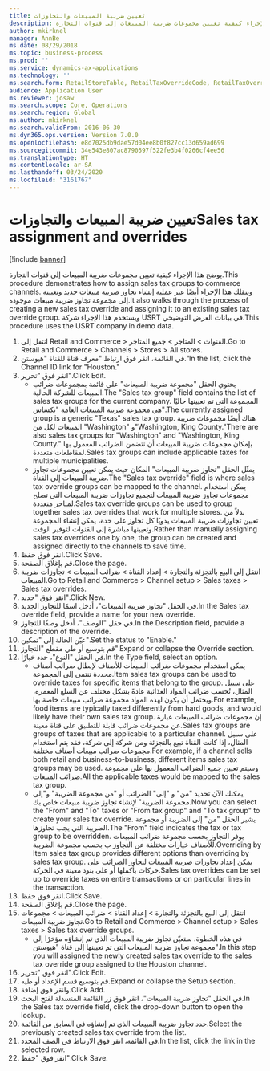 ```yaml
---
title: تعيين ضريبة المبيعات والتجاوزات
description: يوضح هذا الإجراء كيفية تعيين مجموعات ضريبة المبيعات إلى قنوات التجارة.
author: mkirknel
manager: AnnBe
ms.date: 08/29/2018
ms.topic: business-process
ms.prod: ''
ms.service: dynamics-ax-applications
ms.technology: ''
ms.search.form: RetailStoreTable, RetailTaxOverrideCode, RetailTaxOverrideGroup
audience: Application User
ms.reviewer: josaw
ms.search.scope: Core, Operations
ms.search.region: Global
ms.author: mkirknel
ms.search.validFrom: 2016-06-30
ms.dyn365.ops.version: Version 7.0.0
ms.openlocfilehash: e8d7025db9dae57d04ee8b0f827cc13d659ad699
ms.sourcegitcommit: 34e543e807ac8790597f522fe3b4f0266cf4ee56
ms.translationtype: HT
ms.contentlocale: ar-SA
ms.lasthandoff: 03/24/2020
ms.locfileid: "3161767"
---
```

# <a name="sales-tax-assignment-and-overrides"></a><span data-ttu-id="1552d-103"> تعيين ضريبة المبيعات والتجاوزات</span><span class="sxs-lookup"><span data-stu-id="1552d-103">Sales tax assignment and overrides</span></span>

[!include [banner](../../includes/banner.md)]

<span data-ttu-id="1552d-104">يوضح هذا الإجراء كيفية تعيين مجموعات ضريبة المبيعات إلى قنوات التجارة.</span><span class="sxs-lookup"><span data-stu-id="1552d-104">This procedure demonstrates how to assign sales tax groups to commerce channels.</span></span> <span data-ttu-id="1552d-105">وينقلك هذا الإجراء أيضًا عبر عملية إنشاء تجاوز ضريبة مبيعات جديد وتعيينه إلى مجموعة تجاوز ضريبة مبيعات موجودة.</span><span class="sxs-lookup"><span data-stu-id="1552d-105">It also walks through the process of creating a new sales tax override and assigning it to an existing sales tax override group.</span></span> <span data-ttu-id="1552d-106">ويستخدم هذا الإجراء شركة USRT في بيانات العرض التوضيحي.</span><span class="sxs-lookup"><span data-stu-id="1552d-106">This procedure uses the USRT company in demo data.</span></span>

1. <span data-ttu-id="1552d-107">انتقل إلى Retail and Commerce > القنوات > المتاجر > جميع المتاجر.</span><span class="sxs-lookup"><span data-stu-id="1552d-107">Go to Retail and Commerce > Channels > Stores > All stores.</span></span>
2. <span data-ttu-id="1552d-108">في القائمة، انقر فوق ارتباط "معرف قناة للقناة "هيوستن."</span><span class="sxs-lookup"><span data-stu-id="1552d-108">In the list, click the Channel ID link for "Houston."</span></span>
3. <span data-ttu-id="1552d-109">انقر فوق "تحرير".</span><span class="sxs-lookup"><span data-stu-id="1552d-109">Click Edit.</span></span>
    * <span data-ttu-id="1552d-110">يحتوي الحقل "مجموعة ضريبة المبيعات" على قائمة بمجموعات ضرائب المبيعات للشركة الحالية.</span><span class="sxs-lookup"><span data-stu-id="1552d-110">The "Sales tax group" field contains the list of sales tax groups for the current company.</span></span> <span data-ttu-id="1552d-111">المجموعة التي تم تعيينها حاليًا هي مجموعة ضريبة المبيعات العامة "تكساس".</span><span class="sxs-lookup"><span data-stu-id="1552d-111">The currently assigned group is a generic "Texas" sales tax group.</span></span> <span data-ttu-id="1552d-112">هناك أيضًا مجموعات ضريبة المبيعات لكل من "Washington" و"Washington, King County."</span><span class="sxs-lookup"><span data-stu-id="1552d-112">There are also sales tax groups for "Washington" and "Washington, King County."</span></span> <span data-ttu-id="1552d-113">بإمكان مجموعات ضريبة المبيعات أن تتضمن الضرائب المعمول بها لمقاطعات متعددة.</span><span class="sxs-lookup"><span data-stu-id="1552d-113">Sales tax groups can include applicable taxes for multiple municipalities.</span></span>  
    * <span data-ttu-id="1552d-114">يمثّل الحقل "تجاوز ضريبة المبيعات" المكان حيث يمكن تعيين مجموعات تجاوز ضريبة المبيعات إلى القناة.</span><span class="sxs-lookup"><span data-stu-id="1552d-114">The "Sales tax override" field is where sales tax override groups can be mapped to the channel.</span></span> <span data-ttu-id="1552d-115">يمكن استخدام مجموعات تجاوز ضريبة المبيعات لتجميع تجاوزات ضريبة المبيعات التي تصلح لمتاجر متعددة.</span><span class="sxs-lookup"><span data-stu-id="1552d-115">Sales tax override groups can be used to group together sales tax overrides that work for multiple stores.</span></span> <span data-ttu-id="1552d-116">بدلاً من تعيين تجاوزات ضريبة المبيعات يدويًا كل تجاوز على حدة، يمكن إنشاء المجموعة وتعيينها مباشرة إلى القنوات لتوفير الوقت.</span><span class="sxs-lookup"><span data-stu-id="1552d-116">Rather than manually assigning sales tax overrides one by one, the group can be created and assigned directly to the channels to save time.</span></span>  
4. <span data-ttu-id="1552d-117">انقر فوق حفظ.</span><span class="sxs-lookup"><span data-stu-id="1552d-117">Click Save.</span></span>
5. <span data-ttu-id="1552d-118">قم بإغلاق الصفحة.</span><span class="sxs-lookup"><span data-stu-id="1552d-118">Close the page.</span></span>
6. <span data-ttu-id="1552d-119">انتقل إلى البيع بالتجزئة والتجارة > إعداد القناة > ضرائب المبيعات > تجاوزات ضريبة المبيعات.</span><span class="sxs-lookup"><span data-stu-id="1552d-119">Go to Retail and Commerce > Channel setup > Sales taxes > Sales tax overrides.</span></span>
7. <span data-ttu-id="1552d-120">انقر فوق "جديد".</span><span class="sxs-lookup"><span data-stu-id="1552d-120">Click New.</span></span>
8. <span data-ttu-id="1552d-121">في الحقل "تجاوز ضريبة المبيعات"، أدخل اسمًا للتجاوز الجديد.</span><span class="sxs-lookup"><span data-stu-id="1552d-121">In the Sales tax override field, provide a name for your new override.</span></span>
9. <span data-ttu-id="1552d-122">في حقل "الوصف"، أدخل وصفًا للتجاوز.</span><span class="sxs-lookup"><span data-stu-id="1552d-122">In the Description field, provide a description of the override.</span></span>
10. <span data-ttu-id="1552d-123">عيّن الحالة إلى "تمكين".</span><span class="sxs-lookup"><span data-stu-id="1552d-123">Set the status to "Enable."</span></span>
11. <span data-ttu-id="1552d-124">قم بتوسيع أو طي مقطع "التجاوز".</span><span class="sxs-lookup"><span data-stu-id="1552d-124">Expand or collapse the Override section.</span></span>
12. <span data-ttu-id="1552d-125">في الحقل "النوع"، حدد خيارًا.</span><span class="sxs-lookup"><span data-stu-id="1552d-125">In the Type field, select an option.</span></span>
    * <span data-ttu-id="1552d-126">يمكن استخدام مجموعات ضرائب المبيعات للأصناف‬ لإبطال ضرائب أصناف محددة تنتمي إلى المجموعة.</span><span class="sxs-lookup"><span data-stu-id="1552d-126">Item sales tax groups can be used to override taxes for specific items that belong to the group.</span></span> <span data-ttu-id="1552d-127">على سبيل المثال، تُحسب ضرائب المواد الغذائية عادةً بشكل مختلف عن السلع المعمرة، ويحتمل أن يكون لهذه المواد مجموعة ضرائب مبيعات خاصة بها.</span><span class="sxs-lookup"><span data-stu-id="1552d-127">For example, food items are typically taxed differently from hard goods, and would likely have their own sales tax group.</span></span> <span data-ttu-id="1552d-128">إن مجموعات ضرائب المبيعات عبارة عن مجموعات ضرائب قابلة للتطبيق على قناة معينة.</span><span class="sxs-lookup"><span data-stu-id="1552d-128">Sales tax groups are groups of taxes that are applicable to a particular channel.</span></span> <span data-ttu-id="1552d-129">على سبيل المثال، إذا كانت القناة تبيع بالتجزئة ومن شركة إلى شركة، فقد يتم استخدام مجموعات ضرائب مبيعات أصناف مختلفة.</span><span class="sxs-lookup"><span data-stu-id="1552d-129">For example, if a channel sells both retail and business-to-business, different items sales tax groups may be used.</span></span> <span data-ttu-id="1552d-130">وسيتم تعيين جميع الضرائب المعمول بها على مجموعة ضرائب المبيعات.</span><span class="sxs-lookup"><span data-stu-id="1552d-130">All the applicable taxes would be mapped to the sales tax group.</span></span>  
    * <span data-ttu-id="1552d-131">يمكنك الآن تحديد "من" و "إلى" الضرائب أو "من مجموعة الضريبة" و"إلى مجموعة الضريبة" لإنشاء تجاوز ضريبة مبيعات خاص بك.</span><span class="sxs-lookup"><span data-stu-id="1552d-131">Now you can select the "From" and "To" taxes or "From tax group" and "To tax group" to create your sales tax override.</span></span> <span data-ttu-id="1552d-132">يشير الحقل "من" إلى الضريبة أو مجموعة الضريبة التي يجب تجاوزها.</span><span class="sxs-lookup"><span data-stu-id="1552d-132">The "From" field indicates the tax or tax group to be overridden.</span></span> <span data-ttu-id="1552d-133">يوفر التجاوز بحسب مجموعة ضرائب المبيعات للأصناف‬ خيارات مختلفة عن التجاوز ب بحسب مجموعة الضريبة.</span><span class="sxs-lookup"><span data-stu-id="1552d-133">Overriding by Item sales tax group provides different options than overriding by sales tax group.</span></span> <span data-ttu-id="1552d-134">يمكن إعداد تجاوزات ضريبة المبيعات لتجاوز الضرائب على حركات بأكملها أو على بنود معينة في الحركة.</span><span class="sxs-lookup"><span data-stu-id="1552d-134">Sales tax overrides can be set up to override taxes on entire transactions or on particular lines in the transaction.</span></span>  
13. <span data-ttu-id="1552d-135">انقر فوق حفظ.</span><span class="sxs-lookup"><span data-stu-id="1552d-135">Click Save.</span></span>
14. <span data-ttu-id="1552d-136">قم بإغلاق الصفحة.</span><span class="sxs-lookup"><span data-stu-id="1552d-136">Close the page.</span></span>
15. <span data-ttu-id="1552d-137">انتقل إلى البيع بالتجزئة والتجارة > إعداد القناة > ضرائب المبيعات > مجموعات تجاوز ضريبة المبيعات.</span><span class="sxs-lookup"><span data-stu-id="1552d-137">Go to Retail and Commerce > Channel setup > Sales taxes > Sales tax override groups.</span></span>
    * <span data-ttu-id="1552d-138">في هذه الخطوة، ستعيّن تجاوز ضريبة المبيعات‬ الذي تم إنشاؤه مؤخرًا إلى مجموعة تجاوز ضريبة المبيعات‬ التي تم تعيينها إلى قناة "هيوستن".</span><span class="sxs-lookup"><span data-stu-id="1552d-138">In this step you will assigned the newly created sales tax override to the sales tax override group assigned to the Houston channel.</span></span>  
16. <span data-ttu-id="1552d-139">انقر فوق "تحرير".</span><span class="sxs-lookup"><span data-stu-id="1552d-139">Click Edit.</span></span>
17. <span data-ttu-id="1552d-140">قم بتوسيع قسم الإعداد أو طيه.</span><span class="sxs-lookup"><span data-stu-id="1552d-140">Expand or collapse the Setup section.</span></span>
18. <span data-ttu-id="1552d-141">وانقر فوق إضافة.</span><span class="sxs-lookup"><span data-stu-id="1552d-141">Click Add.</span></span>
19. <span data-ttu-id="1552d-142">في الحقل "تجاوز ضريبة المبيعات"، انقر فوق زر القائمة المنسدلة لفتح البحث.</span><span class="sxs-lookup"><span data-stu-id="1552d-142">In the Sales tax override field, click the drop-down button to open the lookup.</span></span>
20. <span data-ttu-id="1552d-143">حدد تجاوز ضريبة المبيعات الذي تم إنشاؤه في السابق من القائمة.</span><span class="sxs-lookup"><span data-stu-id="1552d-143">Select the previously created sales tax override from the list.</span></span>
21. <span data-ttu-id="1552d-144">في القائمة، انقر فوق الارتباط في الصف المحدد.</span><span class="sxs-lookup"><span data-stu-id="1552d-144">In the list, click the link in the selected row.</span></span>
22. <span data-ttu-id="1552d-145">انقر فوق "حفظ".</span><span class="sxs-lookup"><span data-stu-id="1552d-145">Click Save.</span></span>

